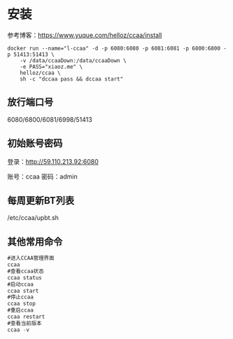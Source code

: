 

# 安装

参考博客：https://www.yuque.com/helloz/ccaa/install

```docker
docker run --name="l-ccaa" -d -p 6080:6080 -p 6081:6081 -p 6800:6800 -p 51413:51413 \
    -v /data/ccaaDown:/data/ccaaDown \
    -e PASS="xiaoz.me" \
    helloz/ccaa \
    sh -c "dccaa pass && dccaa start"
```

## 放行端口号

6080/6800/6081/6998/51413

## 初始账号密码

登录：http://59.110.213.92:6080

账号：ccaa
密码：admin

## 每周更新BT列表

/etc/ccaa/upbt.sh

## 其他常用命令

```java
#进入CCAA管理界面
ccaa
#查看ccaa状态
ccaa status
#启动ccaa
ccaa start
#停止ccaa
ccaa stop
#重启ccaa
ccaa restart
#查看当前版本
ccaa -v
```